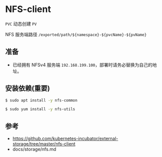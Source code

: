 # NFS-client

`PVC` 动态创建 `PV`

NFS 服务端路径 `/exported/path/${namespace}-${pvcName}-${pvName}`

## 准备

* 已经拥有 NFSv4 服务端 `192.168.199.100`，部署时请务必替换为自己的地址。

## 安装依赖(重要)

```bash
$ sudo apt install -y nfs-common

$ sudo yum install -y nfs-utils
```

## 参考

* https://github.com/kubernetes-incubator/external-storage/tree/master/nfs-client
* docs/storage/nfs.md
